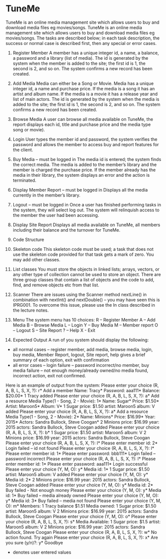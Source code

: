 # TuneMe
TuneMe is an online media management site which allows users to buy and download media files eg movies/songs. 
TuneMe is an online media management site which allows users to buy and download media files eg movies/songs. The tasks are described below; in each task description, the success or normal case is described first, then any special or error cases.

1.	Register Member
	A member has a unique integer id, a name, a balance, a password and a library (list of media). The id is generated by the system when the member is added to the site; the first id is 1, the second is 2, and so on. The system confirms a new record has been created. 

2.	Add Media
	Media can either be a Song or Movie. Media has a unique integer id, a name and purchase price. If the media is a song it has an artist and album name. If the media is a movie it has a release year and list of main actors. The id is generated by the system when the media is added to the site; the first id is 1, the second is 2, and so on. The system confirms a new record has been created. 

3.	Browse Media
	A user can browse all media available on TuneMe, the report displays each id, title and purchase price and the media type song or movie).

4.	Login
User types the member id and password, the system verifies the password and allows the member to access buy and report features for the client.

5.	Buy Media – must be logged in
The media id is entered; the system finds the correct media. The media is added to the member’s library and the member is charged the purchase price. If the member already has the media in their library, the system displays an error and the action is terminated.


6.	Display Member Report – must be logged in
Displays all the media currently in the member’s library.

7.	Logout – must be logged in
	Once a user has finished performing tasks in the system, they will select log out. The system will relinquish access to the member the user had been accessing.

		      
8.	Display Site Report
Displays all media available on TuneMe, all members including their balance and the turnover for TuneMe.

4.	Code Structure

1.	Skeleton code
This skeleton code must be used; a task that does not use the skeleton code provided for that task gets a mark of zero. You may add other classes.

2.	List classes
You must store the objects in linked lists; arrays, vectors, or any other type of collection cannot be used to store an object. There are three group classes that contain a list of objects and the code to add, find, and remove objects etc from that list.

3.	Scanner
There are issues using the Scanner method nextLine() in combination with nextInt() and nextDouble() – you may have seen this is IPRG001. To overcome this issue, please use the In class described in the lecture notes.

4.	Menu
	The system menu has 10 choices:
	R – Register Member
	A – Add Media
	B – Browse Media
	L – Login
	Y – Buy Media
	M – Member report
	O – Logout
	S – Site Report
	? – Help
	X - Exit 
4.	Expected Output
A run of you system should display the following:
* all normal cases – register member, add media, browse media, login, buy media, Member Report, logout, Site report, help gives a brief summary of each option, exit with confirmation
* all error cases – login failure – password incorrect/no member, buy media failure – not enough money/already owned/no media found, incorrect action, exit not confirmed.

Here is an example of output from the system:
Please enter your choice (R, A, B, L, S, X, ?): r*
Add a member
	Name: Tracy*
	Password: aaa111*
Balance: $20.00*
		1 Tracy added
Please enter your choice (R, A, B, L, S, X, ?): a*
Add a resource
Media Type(1 - Song, 2 - Movie): 1*
	Name: Sugar*
	Price: $1.50*
	Artist: Maroon5*
	Album: V*
		1 Sugar price: $1.50 artist: Maroon5 album: V added
Please enter your choice (R, A, B, L, S, X, ?): a*
Add a resource
Media Type(1 - Song, 2 - Movie): 2*
	Name: Minions*
	Price: $16.99*
	Year: 2015*
	Actors: Sandra Bullock, Steve Coogan*
		2 Minions price: $16.99 year: 2015 actors: Sandra Bullock, Steve Coogan added
Please enter your choice (R, A, B, L, S, X, ?): b*
	1 Sugar price: $1.50 artist: Maroon5 album: V
	2 Minions price: $16.99 year: 2015 actors: Sandra Bullock, Steve Coogan
Please enter your choice (R, A, B, L, S, X, ?): l*
Please enter member id: 2*
Login failed – id not found
Please enter your choice (R, A, B, L, S, X, ?): l*
Please enter member id: 1*
Please enter password: bbb111*
Login failed – password incorrect
Please enter your choice (R, A, B, L, S, X, ?): l*
Please enter member id: 1*
Please enter password: aaa111*
Login successful
Please enter your choice (Y, M, O): y*
Media id: 1*
		1 Sugar price: $1.50 artist: Maroon5 album: V added
Please enter your choice (Y, M, O): y*
Media id: 2*
		2 Minions price: $16.99 year: 2015 actors: Sandra Bullock, Steve Coogan added
Please enter your choice (Y, M, O): y*
Media id: 2*
Buy failed - Not enough money
Please enter your choice (Y, M, O): y*
Media id: 1*
Buy failed – media already owned 
Please enter your choice (Y, M, O): y*
Media id: 3*
Buy failed – media not found 
Please enter your choice (Y, M, O): m*
Members:
		1 Tracy balance $1.51
Media owned:
		1 Sugar price: $1.50 artist: Maroon5 album: V
		2 Minions price: $16.99 year: 2015 actors: Sandra Bullock, Steve Coogan
Please enter your choice (Y, M, O): o*
Please enter your choice (R, A, B, L, S, X, ?): s*
Media Available:
		1 Sugar price: $1.5 artist: Maroon5 album: V
		2 Minions price: $16.99 year: 2015 actors: Sandra Bullock, Steve Coogan
Please enter your choice (R, A, B, L, S, X, ?): w*
No action found. Try again
Please enter your choice (R, A, B, L, S, X, ?): x*
Are you sure (y/n)?: y*
Goodbye

* denotes user entered values
